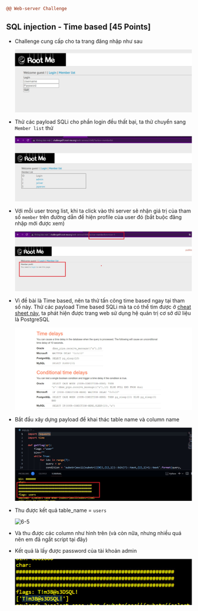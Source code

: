 ```diff
@@ Web-server Challenge
```

## SQL injection - Time based [45 Points]

* Challenge cung cấp cho ta trang đăng nhập như sau

  ![6](img/6.jpg)

* Thử các payload SQLi cho phần login đều thất bại, ta thử chuyển sang ```Member list``` thử

  ![6-1](img/6-1.jpg)

* Với mỗi user trong list, khi ta click vào thì server sẽ nhận giá trị của tham số ```member``` trên đường dẫn để hiện profile của user đó (bắt buộc đăng nhập mới được xem)

  ![6-2](img/6-2.jpg)

* Vì đề bài là Time based, nên ta thử tấn công time based ngay tại tham số này. Thử các payload Time based SQLi mà ta có thể tìm được ở [cheat sheet này](https://portswigger.net/web-security/sql-injection/cheat-sheet), ta phát hiện được trang web sử dụng hệ quản trị cơ sở dữ liệu là PostgreSQL

  ![6-3](img/6-3.jpg)

* Bắt đầu xây dựng payload để khai thác table name và column name

  ![6-4](img/6-4.jpg)

* Thu được kết quả table_name = ```users``` 

  ![6-5](F:\VCS_practice\rootme\img\6-5.jpg)

* Và thu được các column như hình trên (và còn nữa, nhưng nhiều quá nên em đã ngắt script tại đây)

* Kết quả là lấy được password của tài khoản admin

  ![6-6](img/6-6.jpg)